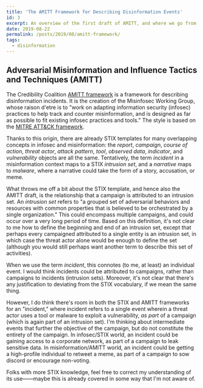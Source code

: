 ```yaml
---
title: 'The AMITT Framework for Describing Disinformation Events'
id: 3
excerpt: An overview of the first draft of AMITT, and where we go from here. 
date: 2019-08-22
permalink: /posts/2019/08/amitt-framework/
tags:
  - disinformation
---
```


## Adversarial Misinformation and Influence Tactics and Techniques (AMITT)

The Credibility Coalition [AMITT framework](https://github.com/misinfosecproject/amitt_framework) is a framework for describing disinformation incidents. It is the creation of the Misinfosec Working Group, whose raison d'etre is to "work on adapting information security (infosec) practices to help track and counter misinformation, and is designed as far as possible to fit existing infosec practices and tools." The style is based on the [MITRE ATT&CK framework](https://github.com/mitre-attack/attack-website/).

Thanks to this origin, there are already STIX templates for many overlapping concepts in infosec and misinformation: the _report_, _campaign_, _course of action_, _threat actor_, _attack pattern_, _tool_, _observed data_, _indicator_, and _vulnerability_ objects are all the same. Tentatively, the term _incident_ in a misinformation context maps to a STIX _intrusion set_, and a _narrative_ maps to _malware_, where a narrative could take the form of a story, accusation, or meme.

What throws me off a bit about the STIX template, and hence also the AMITT draft, is the relationship that a campaign is attributed to an intrusion set. An _intrusion set_ refers to "a grouped set of adversarial behaviors and resources with common properties that is believed to be orchestrated by a single organization." This could encompass multiple campaigns, and could occur over a very long period of time. Based on this definition, it's not clear to me how to define the beginning and end of an intrusion set, except that perhaps every campaigned attributed to a single entity is an intrusion set, in which case the threat actor alone would be enough to define the set (although you would still perhaps want another term to describe this set of activities).

When we use the term _incident_, this connotes (to me, at least) an individual event. I would think incidents could be attributed to campaigns, rather than campaigns to incidents (intrusion sets). Moreover, it's not clear that there's any justification to deviating from the STIX vocabulary, if we mean the same thing.

However, I do think there's room in both the STIX and AMITT frameworks for an "incident," where incident refers to a single event wherein a threat actor uses a tool or malware to exploit a vulnerability, _as part_ of a campaign (which is again part of an intrusion set). I'm thinking about intermediate events that further the objective of the campaign, but do not constitute the entirety of the campaign. In infosec/STIX world, an incident could be gaining access to a corporate network, as part of a campaign to leak sensitive data. In misinformation/AMITT world, an incident could be getting a high-profile individual to retweet a meme, as part of a campaign to sow discord or encourage non-voting.

Folks with more STIX knowledge, feel free to correct my understanding of its use——maybe this is already covered in some way that I'm not aware of.
